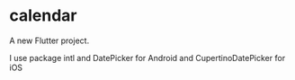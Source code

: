 # calendar

A new Flutter project.

I use package intl and DatePicker for Android and CupertinoDatePicker for iOS
